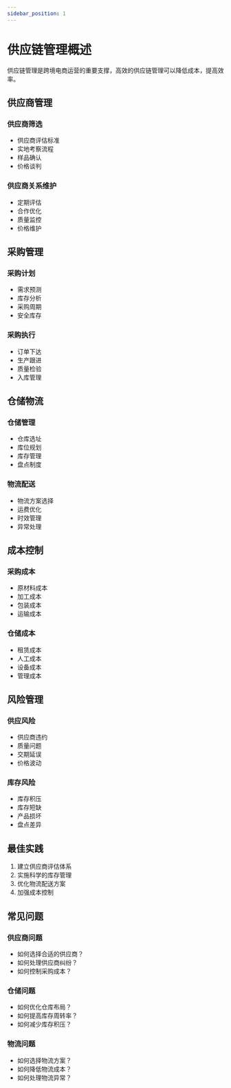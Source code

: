 ```yaml
---
sidebar_position: 1
---
```


# 供应链管理概述

供应链管理是跨境电商运营的重要支撑，高效的供应链管理可以降低成本，提高效率。

## 供应商管理

### 供应商筛选
- 供应商评估标准
- 实地考察流程
- 样品确认
- 价格谈判

### 供应商关系维护
- 定期评估
- 合作优化
- 质量监控
- 价格维护

## 采购管理

### 采购计划
- 需求预测
- 库存分析
- 采购周期
- 安全库存

### 采购执行
- 订单下达
- 生产跟进
- 质量检验
- 入库管理

## 仓储物流

### 仓储管理
- 仓库选址
- 库位规划
- 库存管理
- 盘点制度

### 物流配送
- 物流方案选择
- 运费优化
- 时效管理
- 异常处理

## 成本控制

### 采购成本
- 原材料成本
- 加工成本
- 包装成本
- 运输成本

### 仓储成本
- 租赁成本
- 人工成本
- 设备成本
- 管理成本

## 风险管理

### 供应风险
- 供应商违约
- 质量问题
- 交期延误
- 价格波动

### 库存风险
- 库存积压
- 库存短缺
- 产品损坏
- 盘点差异

## 最佳实践

1. 建立供应商评估体系
2. 实施科学的库存管理
3. 优化物流配送方案
4. 加强成本控制

## 常见问题

### 供应商问题
- 如何选择合适的供应商？
- 如何处理供应商纠纷？
- 如何控制采购成本？

### 仓储问题
- 如何优化仓库布局？
- 如何提高库存周转率？
- 如何减少库存积压？

### 物流问题
- 如何选择物流方案？
- 如何降低物流成本？
- 如何处理物流异常？
